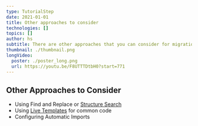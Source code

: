 ```yaml
---
type: TutorialStep
date: 2021-01-01
title: Other approaches to consider
technologies: []
topics: []
author: hs
subtitle: There are other approaches that you can consider for migration
thumbnail: ./thumbnail.png
longVideo:
  poster: ./poster_long.png
  url: https://youtu.be/F8UTTTDtbH0?start=771
---
```


## Other Approaches to Consider
- Using Find and Replace or [Structure Search](https://www.jetbrains.com/help/idea/structural-search-and-replace.html)
- Using [Live Templates](https://youtu.be/ffBeoE6NBSs) for common code
- Configuring Automatic Imports